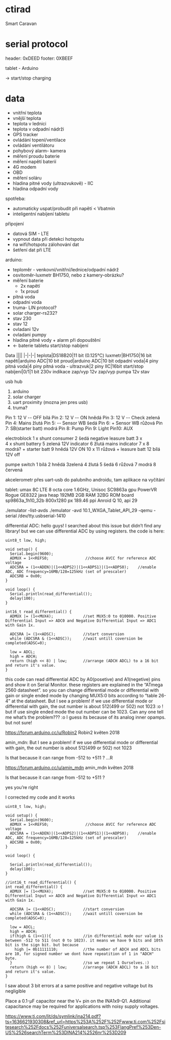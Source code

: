 # ctirad

Smart Caravan

# serial protocol
header: 0xDEED
footer: 0XBEEF

tablet - Arduino

-> start/stop charging



# data
- vnitřní teplota
- vnější teplota
- teplota v lednici
- teplota v odpadní nádrži
- GPS tracker
- ovládání topení/ventilace
- ovládání ventilátoru
- pohybový alarm- kamera
- měření proudu baterie
- měření napětí baterií
- 4G modem
- OBD
- měření soláru
- hladina pitné vody (ultrazvukově) - IIC
- hladina odpadní vody

spotřeba:
- automaticky uspat/probudit při napětí < Vbatmin
- inteligentní nabíjení tabletu

připojení
- datová SIM - LTE
- vypnout data při detekci hotspotu
- na wifi/hotspotu zálohování dat
- šetření dat při LTE

arduino:
- teploměr - venkovní/vnitřní/lednice/odpadní nádrž
- osvitoměr-luxmetr BH1750, nebo z kamery-obrázku?
- měření baterie
	- 2x napětí
	- 1x proud
- pitná voda
- odpadní voda
- truma- LIN protocol?
- solar charger-rs232?
- stav 230
- stav 12
- ovladani 12v
- ovladani pumpy
- hladina pitné vody + alarm při dopouštění
- <- baterie tabletu start/stop nabíjení

Data
||||
|-|-|-|
teplota|DS18B20|11 bit (0.125°C)
luxmetr|BH1750|16 bit
napětí|arduino ADC|10 bit
proud|arduino ADC|10 bit
odpadní voda|4 piny
pitná voda|4 piny
pitná voda - ultrazvuk|2 piny IIC|16bit
start/stop nabíjení|0/1|1 bit
230v indikace
zap/vyp 12v
zap/vyp pumpa
12v stav


usb hub
1. arduino
2. solar charger
3. uart proximity (mozna jen pres usb)
4. truma?


Pin 1: 12 V -- OFF bílá
Pin 2: 12 V -- ON hnědá
Pin 3: 12 V -- Check zelená
Pin 4: Mains žlutá
Pin 5: -- Sensor WB šedá
Pin 6: + Sensor WB růžová
Pin 7: SB(starter batt) modrá
Pin 8: Pump
Pin 9: Light
Pin10: AUX


electroblock
1 x         shunt consumer
2 šedá    negative leasure batt
3 x   
4 x        shunt battery
5 zelená 12V indicator
6 žlutá    mains indicator
7 x
8 modrá?  + starter batt
9 hnědá    12V ON
10 x
11 růžová    + leasure batt
12 bílá        12V off

pumpe switch
1 bílá
2 hnědá
3zelená
4 žlutá
5 šedá
6 růžová
7 modrá
8 červená



akcelerometr přes uart-usb do palubního androidu, tam aplikace na vyčítání


tablet: umax 8C LTE
8 octa core 1.6GHz, Unisoc SC9863a
gpu PowerVR Rogue GE8322
java heap 192MB
2GB RAM
32BG ROM
board sp9863a_1h10_32b
800x1280 px
189.46 ppi
Anroid Q 10, api 29


./emulator -list-avds
./emulator  -avd 10.1_WXGA_Tablet_API_29 -qemu -serial /dev/tty.usbserial-1410



differential ADC:
hello guys!
I searched about this issue but didn’t find any library! but we can use differential ADC by using registers. the code is here:
```
uint8_t low, high;

void setup() {
  Serial.begin(9600);
  ADMUX = 1<<REFS0;                //choose AVCC for reference ADC voltage
  ADCSRA = (1<<ADEN)|(1<<ADPS2)|(1<<ADPS1)|(1<<ADPS0);    //enable ADC, ADC frequency=16MB/128=125kHz (set of prescaler)
  ADCSRB = 0x00;
}

void loop() {
  Serial.println(read_differential());
  delay(100);
}

int16_t read_differential() {
  ADMUX |= (1<<MUX4);             //set MUX5:0 to 010000. Positive Differential Input => ADC0 and Negative Differential Input => ADC1 with Gain 1x. 
           
  ADCSRA |= (1<<ADSC);            //start conversion
  while (ADCSRA & (1<<ADSC));     //wait untill coversion be completed(ADSC=0);

  low = ADCL;
  high = ADCH;
  return (high << 8) | low;       //arrange (ADCH ADCL) to a 16 bit and return it's value.
}

```
this code can read differential ADC by A0(posetive) and A1(negetive) pins and show it on Serial Monitor. these registers are explained in the “ATmega 2560 datasheet”. so you can change differential mode or differential with gain or single ended mode by changing MUX5:0 bits according to “table 26-4” at the datasheet.
But I see a problem! if we use differential mode or differential with gain, the out number is about 512(499 or 502) not 1023 :o ! but if use single ended mode the out number can be 1023.
Can any one tell me what’s the problem??? :o I guess its because of its analog inner opamps. but not sure!


https://forum.arduino.cc/u/Robin2
Robin2
květen 2018

amin_mdn: But I see a problem! if we use differential mode or differential with gain, the out number is about 512(499 or 502) not 1023

Is that because it can range from -512 to +511 ?
...R


https://forum.arduino.cc/u/amin_mdn
amin_mdn
květen 2018

Is that because it can range from -512 to +511 ?

yes you’re right 


I corrected my code and it works 


```
uint8_t low, high;

void setup() {
  Serial.begin(9600);
  ADMUX = 1<<REFS0;                //choose AVCC for reference ADC voltage
  ADCSRA = (1<<ADEN)|(1<<ADPS2)|(1<<ADPS1)|(1<<ADPS0);    //enable ADC, ADC frequency=16MB/128=125kHz (set of prescaler)
  ADCSRB = 0x00;
}

void loop() {
  
  Serial.println(read_differential());
  delay(100);
}

//int16_t read_differential() {
int read_differential() {
  ADMUX |= (1<<MUX4);             //set MUX5:0 to 010000. Positive Differential Input => ADC0 and Negative Differential Input => ADC1 with Gain 1x.
           
  ADCSRA |= (1<<ADSC);            //start conversion
  while (ADCSRA & (1<<ADSC));     //wait untill coversion be completed(ADSC=0);

  low = ADCL;
  high = ADCH;
  if(high & (1<<1)){              //in differential mode our value is between -512 to 511 (not 0 to 1023). it means we have 9 bits and 10th bit is the sign bit. but because 
    high |= 0b11111110;           //the number of ADCH and ADCL bits are 10, for signed number we dont have repeatition of 1 in "ADCH" byte.
  }                               //so we repeat 1 Ourselves.:) 
  return (high << 8) | low;       //arrange (ADCH ADCL) to a 16 bit and return it's value.
}

```
I saw about 3 bit errors at a same positive and negative voltage but its negligible 

Place a 0.1-µF capacitor near the V+ pin on the INA1x9-Q1. Additional capacitance may be required for applications with noisy supply voltages.


https://www.ti.com/lit/ds/symlink/ina214.pdf?ts=1636621930308&ref_url=https%253A%252F%252Fwww.ti.com%252Fsitesearch%252Fdocs%252Funiversalsearch.tsp%253FlangPref%253Den-US%2526searchTerm%253DINA214%2526nr%253D209
